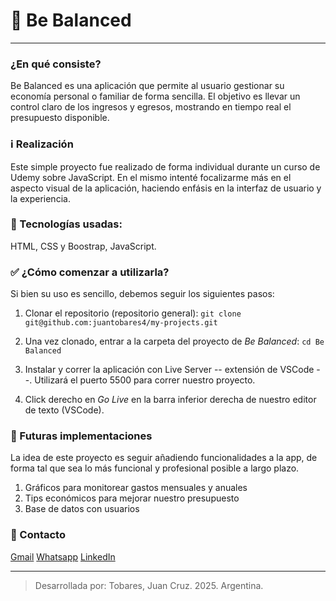 # 💸 Be Balanced
---

### ¿En qué consiste?
Be Balanced es una aplicación que permite al usuario gestionar su economía personal o familiar de forma sencilla. El objetivo es llevar un control claro de los ingresos y egresos, mostrando en tiempo real el presupuesto disponible.

### ℹ️ Realización
Este simple proyecto fue realizado de forma individual durante un curso de Udemy sobre JavaScript.
En el mismo intenté focalizarme más en el aspecto visual de la aplicación, haciendo enfásis en la interfaz de usuario y la experiencia.

### 🧰 Tecnologías usadas:
HTML, CSS y Boostrap, JavaScript.

### ✅  ¿Cómo comenzar a utilizarla?
Si bien su uso es sencillo, debemos seguir los siguientes pasos:
1. Clonar el repositorio (repositorio general):
`git clone git@github.com:juantobares4/my-projects.git`

2. Una vez clonado, entrar a la carpeta del proyecto de *Be Balanced*:
    `cd Be Balanced`

3. Instalar y correr la aplicación con Live Server -- extensión de VSCode --. Utilizará el puerto 5500 para correr nuestro proyecto.

4. Click derecho en *Go Live* en la barra inferior derecha de nuestro editor de texto (VSCode).

### 🔨 Futuras implementaciones
La idea de este proyecto es seguir añadiendo funcionalidades a la app, de forma tal que sea lo más funcional y profesional posible a largo plazo.

1. Gráficos para monitorear gastos mensuales y anuales
2. Tips económicos para mejorar nuestro presupuesto
3. Base de datos con usuarios

### 📧 Contacto

[Gmail](mailto:juantobares4@gmail.com)
[Whatsapp](https://wa.me/543584860460)
[LinkedIn](https://www.linkedin.com/in/juancruz-tobares-dev)

---
> Desarrollada por: Tobares, Juan Cruz. 2025. Argentina.
